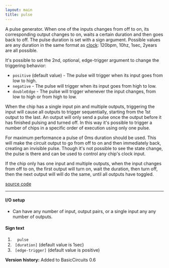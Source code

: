 ```yaml
---
layout: main
title: pulse
---
```


A pulse generator. When one of the inputs changes from off to on, its corresponding output changes to on, waits a certain duration and then goes back to off. The pulse duration is set with a sign argument. Possible values are any duration in the same format as [clock](Clock): 120bpm, 10hz, 1sec, 2years are all possible.

It's possible to set the 2nd, optional, edge-trigger argument to change the triggering behavior:
- `positive` (default value) - The pulse will trigger when its input goes from low to high.
- `negative` - The pulse will trigger when its input goes from high to low.
- `doubleEdge` - The pulse will trigger whenever the input changes, from low to high or from high to low.

When the chip has a single input pin and multiple outputs, triggering the input will cause all outputs to trigger sequentially, starting from the 1st output to the last. An output will only send a pulse once the output before it has finished pulsing and turned off. In this way it's possible to trigger a number of chips in a specific order of execution using only one pulse.

For maximum performance a pulse of 0ms duration should be used. This will make the circuit output to go from off to on and then immediately back, creating an invisible pulse.
Though it's not possible to see the state change, the pulse is there and can be used to control any chip's clock input.

If the chip only has one input and multiple outputs, when the input changes from off to on, the first output will turn on, wait the duration, then turn off, then the next output will will do the same, until all outputs have toggled.

[source code](https://github.com/eisental/BasicCircuits/blob/master/src/main/java/org/tal/basiccircuits/pulse.java)
    
* * *


#### I/O setup 
* Can have any number of input, output pairs, or a single input any any number of outputs.

#### Sign text
1. `   pulse   `
2. `  [duration] ` (default value is 1sec)
3. `  [edge-trigger] ` (default value is positive)

__Version history:__ Added to BasicCircuits 0.6